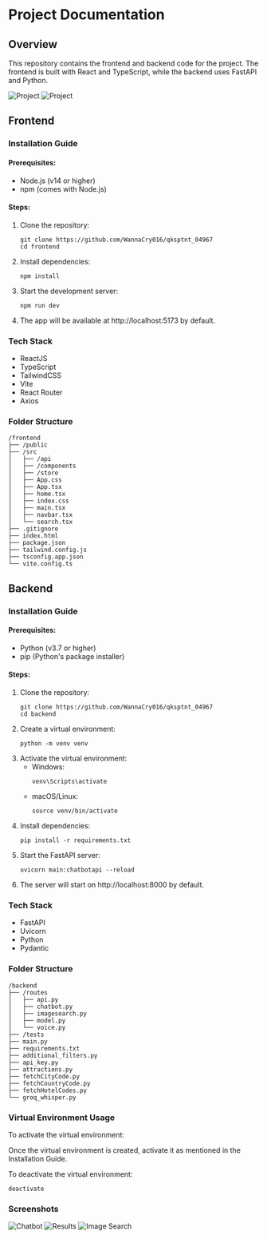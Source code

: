 # Project Documentation

## Overview

This repository contains the frontend and backend code for the project. The frontend is built with React and TypeScript, while the backend uses FastAPI and Python.

![Project](./frontend/public/10.png)
![Project](./frontend/public/1.png)

## Frontend

### Installation Guide

#### Prerequisites:
- Node.js (v14 or higher)
- npm (comes with Node.js)

#### Steps:
1. Clone the repository:
   ```
   git clone https://github.com/WannaCry016/qksptnt_04967
   cd frontend
   ```
2. Install dependencies:
   ```
   npm install
   ```
3. Start the development server:
   ```
   npm run dev
   ```
4. The app will be available at http://localhost:5173 by default.

### Tech Stack
- ReactJS
- TypeScript
- TailwindCSS
- Vite
- React Router
- Axios

### Folder Structure
```
/frontend
├── /public
├── /src
│   ├── /api
│   ├── /components
│   ├── /store
│   ├── App.css
│   ├── App.tsx
│   ├── home.tsx
│   ├── index.css
│   ├── main.tsx
│   ├── navbar.tsx
│   └── search.tsx
├── .gitignore
├── index.html
├── package.json
├── tailwind.config.js
├── tsconfig.app.json
└── vite.config.ts
```

## Backend

### Installation Guide

#### Prerequisites:
- Python (v3.7 or higher)
- pip (Python's package installer)

#### Steps:
1. Clone the repository:
   ```
   git clone https://github.com/WannaCry016/qksptnt_04967
   cd backend
   ```
2. Create a virtual environment:
   ```
   python -m venv venv
   ```
3. Activate the virtual environment:
   - Windows: 
      ```
     venv\Scripts\activate
      ```
   - macOS/Linux: 
        ```
        source venv/bin/activate
        ```
4. Install dependencies:
   ```
   pip install -r requirements.txt
   ```
5. Start the FastAPI server:
   ```
   uvicorn main:chatbotapi --reload
   ```
6. The server will start on http://localhost:8000 by default.

### Tech Stack
- FastAPI
- Uvicorn
- Python
- Pydantic

### Folder Structure
```
/backend
├── /routes
│   ├── api.py
│   ├── chatbot.py
│   ├── imagesearch.py
│   ├── model.py
│   └── voice.py
├── /tests
├── main.py
├── requirements.txt
├── additional_filters.py
├── api_key.py
├── attractions.py
├── fetchCityCode.py
├── fetchCountryCode.py
├── fetchHotelCodes.py
└── groq_whisper.py
```

### Virtual Environment Usage

To activate the virtual environment:

Once the virtual environment is created, activate it as mentioned in 
the Installation Guide. 


To deactivate the virtual environment:
```
deactivate
```

### Screenshots
![Chatbot](./frontend/public/2.png)
![Results](./frontend/public/3.png)
![Image Search](./frontend/public/4.png)
